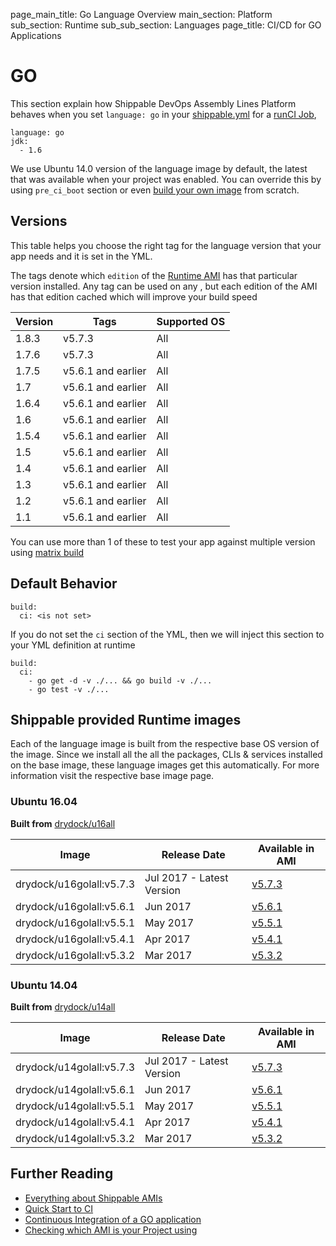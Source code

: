 page_main_title: Go Language Overview
main_section: Platform
sub_section: Runtime
sub_sub_section: Languages
page_title: CI/CD for GO Applications

# GO

This section explain how Shippable DevOps Assembly Lines Platform behaves when you set `language: go` in your [shippable.yml](/platform/tutorial/workflow/shippable-yml) for a [runCI Job](/platform/workflow/job/runci), 

```
language: go
jdk:
  - 1.6
```

We use Ubuntu 14.0 version of the language image by default, the latest that was available when your project was enabled. You can override this by using `pre_ci_boot` section or even [build your own image](/ci/custom-docker-image) from scratch.

<a name="versions"></a>
## Versions
This table helps you choose the right tag for the language version that your app needs and it is set in the YML. 

The tags denote which `edition` of the [Runtime AMI](/platform/tutorial/runtime/ami-overview) has that particular version installed. Any tag can be used on any , but each edition of the AMI has that edition cached which will improve your build speed

| Version  |  Tags    | Supported OS
|----------|---------|-----------
|1.8.3   |   v5.7.3     | All 
|1.7.6   |   v5.7.3    |  All 
|1.7.5   |  v5.6.1 and earlier |  All 
|1.7     |  v5.6.1 and earlier |  All 
|1.6.4   |  v5.6.1 and earlier |  All 
|1.6     |  v5.6.1 and earlier |  All 
|1.5.4   |  v5.6.1 and earlier |  All 
|1.5     |  v5.6.1 and earlier |  All 
|1.4     |  v5.6.1 and earlier |  All 
|1.3     |  v5.6.1 and earlier |  All 
|1.2     |  v5.6.1 and earlier |  All 
|1.1     |  v5.6.1 and earlier |  All 

You can use more than 1 of these to test your app against multiple version using [matrix build](/ci/matrix-builds)

## Default Behavior

```
build:
  ci: <is not set>
```

If you do not set the `ci` section of the YML, then we will inject this section to your YML definition at runtime

```
build:
  ci:
    - go get -d -v ./... && go build -v ./...
    - go test -v ./...
```

## Shippable provided Runtime images
Each of the language image is built from the respective base OS version of the image. Since we install all the all the packages, CLIs & services installed on the base image, these language images get this automatically. For more information visit the respective base image page.

### Ubuntu 16.04

**Built from** [drydock/u16all](/platform/runtime/os/ubuntu16)

|Image| Release Date |Available in AMI | 
|----------|------------|-----|
drydock/u16golall:v5.7.3  | Jul 2017 - Latest Version | [v5.7.3](/platform/tutorial/runtime/ami-v573)
drydock/u16golall:v5.6.1  | Jun 2017  | [v5.6.1](/platform/tutorial/runtime/ami-v561)
drydock/u16golall:v5.5.1  | May 2017  | [v5.5.1](/platform/tutorial/runtime/ami-v551)
drydock/u16golall:v5.4.1  | Apr 2017  | [v5.4.1](/platform/tutorial/runtime/ami-v541)
drydock/u16golall:v5.3.2  | Mar 2017  | [v5.3.2](/platform/tutorial/runtime/ami-v532)

### Ubuntu 14.04

**Built from** [drydock/u14all](/platform/runtime/os/ubuntu14)

|Image| Release Date |Available in AMI | 
|----------|------------|-----|
drydock/u14golall:v5.7.3  | Jul 2017 - Latest Version | [v5.7.3](/platform/tutorial/runtime/ami-v573)
drydock/u14golall:v5.6.1  | Jun 2017  | [v5.6.1](/platform/tutorial/runtime/ami-v561)
drydock/u14golall:v5.5.1  | May 2017  | [v5.5.1](/platform/tutorial/runtime/ami-v551)
drydock/u14golall:v5.4.1  | Apr 2017  | [v5.4.1](/platform/tutorial/runtime/ami-v541)
drydock/u14golall:v5.3.2  | Mar 2017  | [v5.3.2](/platform/tutorial/runtime/ami-v532)


## Further Reading
* [Everything about Shippable AMIs](/platform/tutorial/runtime/ami-overview)
* [Quick Start to CI](/getting-started/ci-sample)
* [Continuous Integration of a GO application](/ci/go-continuous-integration)
* [Checking which AMI is your Project using](/platform/visibility/subscription/nodes)